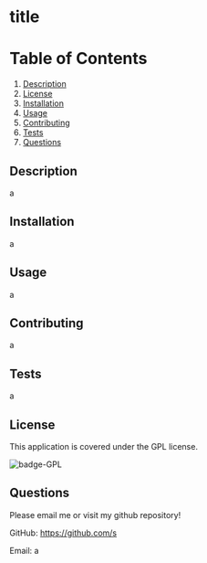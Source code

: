 # title

# Table of Contents
1. [Description](#description)
2. [License](#license)
3. [Installation](#installation)
4. [Usage](#usage)
5. [Contributing](#contributing)
6. [Tests](#tests)
7. [Questions](#questions)

## Description
a

## Installation
a

## Usage
a

## Contributing
a

## Tests
a

## License

This application is covered under the GPL license.

<img src="https://img.shields.io/badge/license-GPL-red" alt="badge-GPL" />

## Questions
Please email me or visit my github repository!

GitHub: https://github.com/s

Email: a
